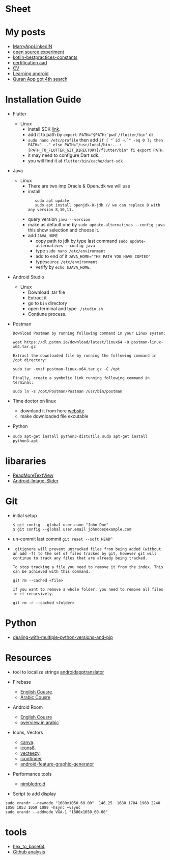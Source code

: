
# Sheet
# My posts 
- [MarryAppLinkedIN](https://www.linkedin.com/posts/mahmoud-mabrouk-fouad_android-kotlin-retrofit-activity-6733847314080768000-FIQX)
- [open source experiment](https://www.linkedin.com/posts/mahmoud-mabrouk-fouad_%D8%A7%D9%84%D8%AD%D8%A7%D8%AC%D8%A9-%D8%A7%D9%85-%D8%A7%D9%84%D8%A7%D8%AE%D8%AA%D8%B1%D8%A7%D8%B9-%D8%AA%D8%B9%D8%AF%D9%8A%D9%84-%D8%B9%D9%84%D9%89-%D8%AA%D8%B7%D8%A8%D9%8A%D9%82-%D8%A7%D9%88%D8%A8%D9%86-activity-6755904666443247617-v83Q)
- [kotlin-bestpractices-constants](https://www.linkedin.com/posts/mahmoud-mabrouk-fouad_android-kotlin-bestpractices-activity-6752301292313436160-fDP1)
- [certification aad](https://www.linkedin.com/posts/mahmoud-mabrouk-fouad_android-google-andela-activity-6779084378736746496-bNRT)
- [CV](https://www.linkedin.com/posts/mahmoud-mabrouk-fouad_mahmoudmabroukresume-activity-6808064496213491712-110u)
- [Learning android](https://www.linkedin.com/feed/update/urn:li:activity:6816832955021848576/?fbclid=IwAR0hDw7HxTAmJrYh1AXP3KNhXDnfr6D0y74XigxDRJL6ucFVwlGk67Ce5L8)
- [Quran App got 4th search](https://www.linkedin.com/posts/mahmoud-mabrouk-fouad_aepaesaesaevaetabraedaesabraehaesaexabraetaevaetaexabraewaepaesabraetaevaetaex-activity-6853449111337746432-diaS)
# Installation Guide
  - Flutter 
    - Linux
      - install SDK [link](https://flutter.dev/docs/development/tools/sdk/releases?tab=linux).
      - add it to path by ```export PATH="$PATH:`pwd`/flutter/bin"``` or 
      - ```sudo nano /etc/profile``` then add ``` if [ "`id -u`" -eq 0 ]; then
           PATH="..."
        else
           PATH="/usr/local/bin:...:[PATH_TO_FLUTTER_GIT_DIRECTORY]/flutter/bin"
        fi
        export PATH ```.
      - it may need to configure Dart sdk.
      - you will find it at `flutter/bin/cache/dart-sdk`

- Java
  - Linux 
    - There are two imp Oracle & OpenJdk we will use 
    - install 
         ```
            sudo apt update
            sudo apt install openjdk-8-jdk // we can replace 8 with any version 8,10,11.
         ```
    - query version `java --version`
    - make as default one by `sudo update-alternatives --config java` this show selection and choose it.
    - add `JAVA_HOME`
        - copy path to jdk by type last command `sudo update-alternatives --config java`
        - type `sudo nano /etc/environment`
        - add to end of it `JAVA_HOME="THE PATH YOU HAVE COPIED"`
        - type`source /etc/environment`
        - verify by `echo $JAVA_HOME`.

- Android Studio 
  - Linux
    - Download .tar file
    - Extract it 
    - go to `bin` directory 
    - open terminal and type `./studio.sh`
    - Contiune process. 

- Postman 
    ```
    Download Postman by running following command in your Linux system:

    wget https://dl.pstmn.io/download/latest/linux64 -O postman-linux-x64.tar.gz

    Extract the downloaded file by running the following command in /opt directory:

    sudo tar -xvzf postman-linux-x64.tar.gz -C /opt

    Finally, create a symbolic link running following command in terminal:

    sudo ln -s /opt/Postman/Postman /usr/bin/postman
    ```     
    
- Time doctor on linux 
  - downlaod it from here [website](https://www.timedoctor.com/download.html)    
  - make downloaded file excutable 
- Python
- `sudo apt-get install python3-distutils`, `sudo apt-get install python3-apt`
 
  

# libararies 
- [ReadMoreTextView](https://github.com/MahmoudMabrok/ReadMoreTextView)
- [Android-Image-Slider](https://github.com/smarteist/Android-Image-Slider)


# Git 
- initial setup 
  ```
  $ git config --global user.name "John Doe"
  $ git config --global user.email johndoe@example.com
  ```
- un-commit last commit `git reset --soft HEAD^`
- 
  ```
  .gitignore will prevent untracked files from being added (without an add -f) to the set of files tracked by git, however git will continue to track any files that are already being tracked.

  To stop tracking a file you need to remove it from the index. This can be achieved with this command.

  git rm --cached <file>

  If you want to remove a whole folder, you need to remove all files in it recursively.

  git rm -r --cached <folder>

  ```
  
  
# Python 
- [dealing-with-multiple-python-versions-and-pip](https://stackoverflow.com/questions/2812520/dealing-with-multiple-python-versions-and-pip)  

# Resources 
- tool to localize strings [androidapptranslator](https://androidapptranslator.com/)

- Firebase 
    - [English Cousre](https://www.youtube.com/playlist?list=PLGCjwl1RrtcTXrWuRTa59RyRmQ4OedWrt).
    - [Arabic Cousre](https://www.youtube.com/playlist?list=PLb6ZzJ93PVwpsrq-MPzdHzoI5BXfMoIj)

- Android Room
    - [English Cousre](https://www.youtube.com/playlist?list=PLJJzW__bab3SF33vwvlA_F7PPN6NxkHdQ
    )
    - [overview in arabic](https://www.youtube.com/watch?v=A9lZusQtX4w
    )


- Icons, Vectors 
    - [canva](https://www.canva.com).
    - [icons8](https://icons8.com).
    - [vecteezy](https://www.vecteezy.com).
    - [iconfinder](https://www.iconfinder.com)
    - [android-feature-graphic-generator](https://www.norio.be/android-feature-graphic-generator/)
    
    
- Performance tools 
  - [nimbledroid](https://nimbledroid.com/)
  
- Script to add display 
```    
sudo xrandr --newmode "1680x1050_60.00"  146.25  1680 1784 1960 2240  1050 1053 1059 1089 -hsync +vsync
sudo xrandr --addmode VGA-1 "1680x1050_60.00"
```


# tools 
- [hex_to_base64](http://tomeko.net/online_tools/hex_to_base64.php)
- [Github analysis](https://yhype.me/dashboard)
